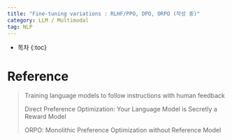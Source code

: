 ```yaml
---
title: "Fine-tuning variations : RLHF/PPO, DPO, ORPO (작성 중)"
category: LLM / Multimodal
tag: NLP
---
```








* 목차
{:toc}






# Reference

> Training language models to follow instructions with human feedback
>
> Direct Preference Optimization: Your Language Model is Secretly a Reward Model
>
> ORPO: Monolithic Preference Optimization without Reference Model
